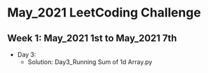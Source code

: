 # May_2021 LeetCoding Challenge

## Week 1: May_2021 1st to May_2021 7th

- Day 3:
  - Solution: Day3_Running Sum of 1d Array.py
